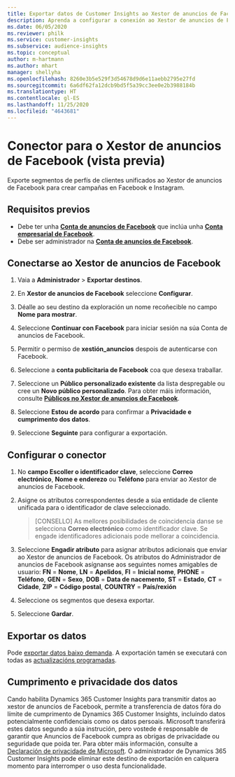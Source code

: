 ```yaml
---
title: Exportar datos de Customer Insights ao Xestor de anuncios de Facebook
description: Aprenda a configurar a conexión ao Xestor de anuncios de Facebook.
ms.date: 06/05/2020
ms.reviewer: philk
ms.service: customer-insights
ms.subservice: audience-insights
ms.topic: conceptual
author: m-hartmann
ms.author: mhart
manager: shellyha
ms.openlocfilehash: 8260e3b5e529f3d54678d9d6e11aebb2795e27fd
ms.sourcegitcommit: 6a6df62fa12dcb9bd5f5a39cc3ee0e2b3988184b
ms.translationtype: HT
ms.contentlocale: gl-ES
ms.lasthandoff: 11/25/2020
ms.locfileid: "4643681"
---
```

# <a name="connector-for-facebook-ads-manager-preview"></a>Conector para o Xestor de anuncios de Facebook (vista previa)

Exporte segmentos de perfís de clientes unificados ao Xestor de anuncios de Facebook para crear campañas en Facebook e Instagram.

## <a name="prerequisites"></a>Requisitos previos

- Debe ter unha [**Conta de anuncios de Facebook**](https://www.facebook.com/business/learn/lessons/step-by-step-ads-manager-account) que inclúa unha [**Conta empresarial de Facebook**](https://business.facebook.com/).
- Debe ser administrador na [**Conta de anuncios de Facebook**](https://www.facebook.com/business/learn/lessons/step-by-step-ads-manager-account).

## <a name="connect-to-facebook-ads-manager"></a>Conectarse ao Xestor de anuncios de Facebook

1. Vaia a **Administrador** > **Exportar destinos**.

1. En **Xestor de anuncios de Facebook** seleccione **Configurar**.

1. Déalle ao seu destino da exploración un nome recoñecible no campo **Nome para mostrar**.

1. Seleccione **Continuar con Facebook** para iniciar sesión na súa Conta de anuncios de Facebook.

1. Permitir o permiso de **xestión_anuncios** despois de autenticarse con Facebook.

1. Seleccione a **conta publicitaria de Facebook** coa que desexa traballar.

1. Seleccione un **Público personalizado existente** da lista despregable ou cree un **Novo público personalizado**. Para obter máis información, consulte [**Públicos no Xestor de anuncios de Facebook**](https://www.facebook.com/business/help/744354708981227?id=2469097953376494).

1. Seleccione **Estou de acordo** para confirmar a **Privacidade e cumprimento dos datos**.

1. Seleccione **Seguinte** para configurar a exportación.

## <a name="configure-the-connector"></a>Configurar o conector

1. No **campo Escoller o identificador clave**, seleccione **Correo electrónico**, **Nome e enderezo** ou **Teléfono** para enviar ao Xestor de anuncios de Facebook.

1. Asigne os atributos correspondentes desde a súa entidade de cliente unificada para o identificador de clave seleccionado.
   > [CONSELLO] As mellores posibilidades de coincidencia danse se selecciona **Correo electrónico** como identificador clave. Se engade identificadores adicionais pode mellorar a coincidencia.

1. Seleccione **Engadir atributo** para asignar atributos adicionais que enviar ao Xestor de anuncios de Facebook. Os atributos do Administrador de anuncios de Facebook asígnanse aos seguintes nomes amigables de usuario: **FN** = **Nome**, **LN** = **Apelidos**, **FI** = **Inicial nome**, **PHONE** = **Teléfono**, **GEN** = **Sexo**, **DOB** = **Data de nacemento**, **ST** = **Estado**, **CT** = **Cidade**, **ZIP** = **Código postal**, **COUNTRY** = **País/rexión**

1. Seleccione os segmentos que desexa exportar.

1. Seleccione **Gardar**.

## <a name="export-the-data"></a>Exportar os datos

Pode [exportar datos baixo demanda](export-destinations.md). A exportación tamén se executará con todas as [actualizacións programadas](system.md#schedule-tab).

## <a name="data-privacy-and-compliance"></a>Cumprimento e privacidade dos datos

Cando habilita Dynamics 365 Customer Insights para transmitir datos ao xestor de anuncios de Facebook, permite a transferencia de datos fóra do límite de cumprimento de Dynamics 365 Customer Insights, incluíndo datos potencialmente confidenciais como os datos persoais. Microsoft transferirá estes datos segundo a súa instrución, pero vostede é responsable de garantir que Anuncios de Facebook cumpra as obrigas de privacidade ou seguridade que poida ter. Para obter máis información, consulte a [Declaración de privacidade de Microsoft](https://go.microsoft.com/fwlink/?linkid=396732).
O administrador de Dynamics 365 Customer Insights pode eliminar este destino de exportación en calquera momento para interromper o uso desta funcionalidade.
